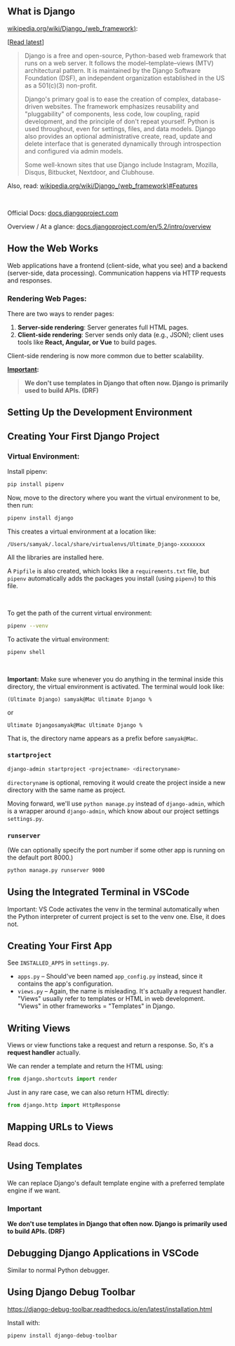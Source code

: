 ## What is Django

[wikipedia.org/wiki/Django\_(web_framework)](<https://en.wikipedia.org/wiki/Django_(web_framework)>):

[[Read latest](<https://en.wikipedia.org/wiki/Django_(web_framework)>)]

> Django is a free and open-source, Python-based web framework that runs on a web server. It follows the model–template–views (MTV) architectural pattern. It is maintained by the Django Software Foundation (DSF), an independent organization established in the US as a 501(c)(3) non-profit.
>
> Django's primary goal is to ease the creation of complex, database-driven websites. The framework emphasizes reusability and "pluggability" of components, less code, low coupling, rapid development, and the principle of don't repeat yourself. Python is used throughout, even for settings, files, and data models. Django also provides an optional administrative create, read, update and delete interface that is generated dynamically through introspection and configured via admin models.
>
> Some well-known sites that use Django include Instagram, Mozilla, Disqus, Bitbucket, Nextdoor, and Clubhouse.

Also, read: [wikipedia.org/wiki/Django\_(web_framework)#Features](<https://en.wikipedia.org/wiki/Django_(web_framework)#Features>)

<br>

Official Docs: [docs.djangoproject.com](https://docs.djangoproject.com)

Overview / At a glance: [docs.djangoproject.com/en/5.2/intro/overview](https://docs.djangoproject.com/en/5.2/intro/overview)

## How the Web Works

Web applications have a frontend (client-side, what you see) and a backend (server-side, data processing). Communication happens via HTTP requests and responses.

### Rendering Web Pages:

There are two ways to render pages:

1. **Server-side rendering**: Server generates full HTML pages.
2. **Client-side rendering**: Server sends only data (e.g., JSON); client uses tools like **React, Angular, or Vue** to build pages.

Client-side rendering is now more common due to better scalability.

**[Important](#important):**

> **We don't use templates in Django that often now. Django is primarily used to build APIs. (DRF)**

## Setting Up the Development Environment

## Creating Your First Django Project

### Virtual Environment:

Install pipenv:

```bash
pip install pipenv
```

Now, move to the directory where you want the virtual environment to be, then run:

```bash
pipenv install django
```

This creates a virtual environment at a location like:

```
/Users/samyak/.local/share/virtualenvs/Ultimate_Django-xxxxxxxx
```

All the libraries are installed here.

A `Pipfile` is also created, which looks like a `requirements.txt` file, but `pipenv` automatically adds the packages you install (using `pipenv`) to this file.

<br>

To get the path of the current virtual environment:

```bash
pipenv --venv
```

To activate the virtual environment:

```bash
pipenv shell
```

<br>

**Important:** Make sure whenever you do anything in the terminal inside this directory, the virtual environment is activated.
The terminal would look like:

```
(Ultimate Django) samyak@Mac Ultimate Django %
```

or

```
Ultimate Djangosamyak@Mac Ultimate Django %
```

That is, the directory name appears as a prefix before `samyak@Mac`.

### `startproject`

```bash
django-admin startproject <projectname> <directoryname>
```

`directoryname` is optional, removing it would create the project inside a new directory with the same name as project.

Moving forward, we'll use `python manage.py` instead of `django-admin`, which is a wrapper around `django-admin`, which know about our project settings `settings.py`.

### `runserver`

(We can optionally specify the port number if some other app is running on the default port 8000.)

```bash
python manage.py runserver 9000
```

## Using the Integrated Terminal in VSCode

Important: VS Code activates the venv in the terminal automatically when the Python interpreter of current project is set to the venv one. Else, it does not.

## Creating Your First App

See `INSTALLED_APPS` in `settings.py`.

- `apps.py` – Should've been named `app_config.py` instead, since it contains the app's configuration.
- `views.py` – Again, the name is misleading. It's actually a request handler. "Views" usually refer to templates or HTML in web development.
  "Views" in other frameworks = "Templates" in Django.

## Writing Views

Views or view functions take a request and return a response. So, it's a **request handler** actually.

We can render a template and return the HTML using:

```py
from django.shortcuts import render
```

Just in any rare case, we can also return HTML directly:

```py
from django.http import HttpResponse
```

## Mapping URLs to Views

Read docs.

## Using Templates

We can replace Django's default template engine with a preferred template engine if we want.

### Important

**We don't use templates in Django that often now. Django is primarily used to build APIs. (DRF)**

## Debugging Django Applications in VSCode

Similar to normal Python debugger.

## Using Django Debug Toolbar

https://django-debug-toolbar.readthedocs.io/en/latest/installation.html

Install with:

```bash
pipenv install django-debug-toolbar
```
